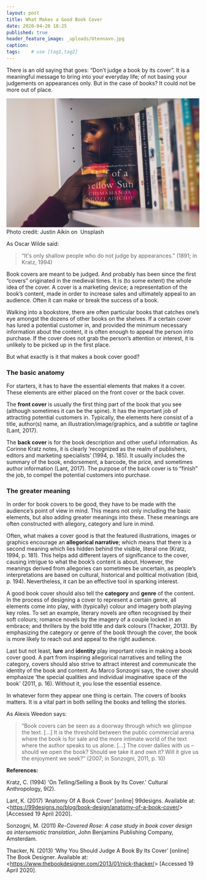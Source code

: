 ```yaml
---
layout: post
title: What Makes a Good Book Cover
date: 2020-04-20 18:25
published: true
header_feature_image: _uploads/Utennavn.jpg
caption:
tags:    # use [tag1,tag2]
---
```


There is an old saying that goes: “Don’t judge a book by its cover”. It is a meaningful message to bring into your everyday life; of not basing your judgements on appearances only. But in the case of books? It could not be more out of place.

[![Cover](/_uploads/Utennavn1.jpg)](/_uploads/Utennavn1.jpg)
Photo credit: Justin Aikin on  Unsplash

As Oscar Wilde said:

>“It's only shallow people who do not judge by appearances.” (1891; in Kratz, 1994)

Book covers are meant to be judged. And probably has been since the first “covers” originated in the medieval times. It is (to some extent) the whole idea of the cover. A cover is a marketing device; a representation of the book’s content, made in order to increase sales and ultimately appeal to an audience. Often it can make or break the success of a book.

Walking into a bookstore, there are often particular books that catches one’s eye amongst the dozens of other books on the shelves. If a certain cover has lured a potential customer in, and provided the minimum necessary information about the content, it is often enough to appeal the person into purchase. If the cover does not grab the person’s attention or interest, it is unlikely to be picked up in the first place.

But what exactly is it that makes a book cover good?

### The basic anatomy

For starters, it has to have the essential elements that makes it a cover. These elements are either placed on the front cover or the back cover.

The **front cover** is usually the first thing part of the book that you see (although sometimes it can be the spine). It has the important job of attracting potential customers in. Typically, the elements here consist of a title, author(s) name, an illustration/image/graphics, and a subtitle or tagline (Lant, 2017).

The **back cover** is for the book description and other useful information. As Corinne Kratz notes, it is clearly ‘recognized as the realm of publishers, editors and marketing specialists’ (1994, p. 185). It usually includes the summary of the book, endorsement, a barcode, the price, and sometimes author information (Lant, 2017). The purpose of the back cover is to “finish” the job, to compel the potential customers into purchase.

### The greater meaning

In order for book covers to be good, they have to be made with the audience’s point of view in mind. This means not only including the basic elements, but also adding greater meanings into these. These meanings are often constructed with allegory, category and lure in mind.

Often, what makes a cover good is that the featured illustrations, images or graphics encourage an **allegorical narrative**; which means that there is a second meaning which lies hidden behind the visible, literal one (Kratz, 1994, p. 181). This helps add different layers of significance to the cover, causing intrigue to what the book’s content is about. However, the meanings derived from allegories can sometimes be uncertain, as people’s interpretations are based on cultural, historical and political motivation (ibid, p. 194). Nevertheless, it can be an effective tool in sparking interest.

A good book cover should also tell the **category** and **genre** of the content. In the process of
designing a cover to represent a certain genre, all elements come into play, with (typically) colour and imagery both playing key roles. To set an example, literary novels are often recognised by their soft colours; romance novels by the imagery of a couple locked in an embrace; and thrillers by the bold title and dark colours (Thacker, 2013). By emphasizing the category or genre of the book through the cover, the book is more likely to reach out and appeal to the right audience.

Last but not least, **lure** and **identity** play important roles in making a book cover good. A part from inspiring allegorical narratives and telling the category, covers should also strive to attract interest and communicate the identity of the book and content. As Marco Sonzogni says, the cover should emphasize ‘the special qualities and individual imaginative space of the book' (2011, p. 16). Without it, you lose the essential essence.

In whatever form they appear one thing is certain. The covers of books matters. It is a vital part in both selling the books and telling the stories.

As Alexis Weedon says:

>“Book covers can be seen as a doorway through which we glimpse the text. […] It is the threshold between the public commercial arena where the book is for sale and the more intimate world of the text where the author speaks to us alone. […] The cover dallies with us – should we open the book? Should we take it and own it? Will it give us the enjoyment we seek?” (2007; in Sonzogni, 2011, p. 10)


**References:**

Kratz, C. (1994) 'On Telling/Selling a Book by Its Cover.' Cultural Anthropology, 9(2).

Lant, K. (2017) ‘Anatomy Of A Book Cover’ [online] 99designs. Available at: &lt;https://99designs.no/blog/book-design/anatomy-of-a-book-cover/&gt; [Accessed 19 April 2020].

Sonzogni, M. (2011) _Re-Covered Rose: A case study in book cover design as intersemiotic translation_, John Benjamins Publishing Company, Amsterdam.

Thacker, N. (2013) ‘Why You Should Judge A Book By Its Cover’ [online] The Book Designer. Available at: &lt;https://www.thebookdesigner.com/2013/01/nick-thacker/&gt; [Accessed 19 April 2020].
